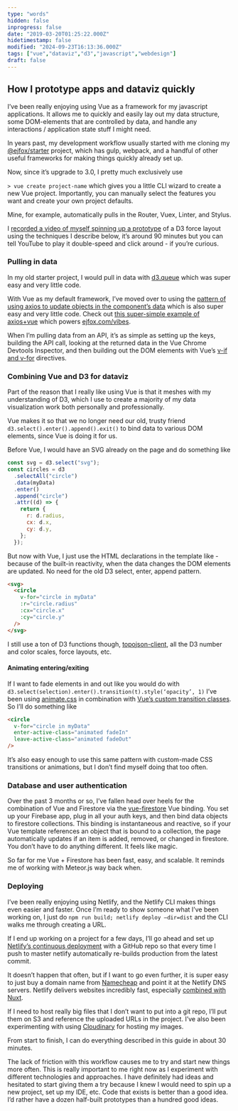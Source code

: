 ```yaml
---
type: "words"
hidden: false
inprogress: false
date: "2019-03-20T01:25:22.000Z"
hidetimestamp: false
modified: "2024-09-23T16:13:36.000Z"
tags: ["vue","dataviz","d3","javascript","webdesign"]
draft: false
---
```

## How I prototype apps and dataviz quickly

I’ve been really enjoying using Vue as a framework for my javascript applications. It allows me to quickly and easily lay out my data structure, some DOM-elements that are controlled by data, and handle any interactions / application state stuff I might need.

In years past, my development workflow usually started with me cloning my [@ejfox/starter](https://github.com/ejfox/starter) project, which has gulp, webpack, and a handful of other useful frameworks for making things quickly already set up.

Now, since it’s upgrade to 3.0, I pretty much exclusively use

`> vue create project-name` which gives you a little CLI wizard to create a new Vue project. Importantly, you can manually select the features you want and create your own project defaults.

Mine, for example, automatically pulls in the Router, Vuex, Linter, and Stylus.

I [recorded a video of myself spinning up a prototype](https://www.youtube.com/watch?v=Q6e4pQccMH4) of a D3 force layout using the techniques I describe below, it’s around 90 minutes but you can tell YouTube to play it double-speed and click around - if you’re curious.

### Pulling in data

In my old starter project, I would pull in data with [d3.queue](https://github.com/ejfox/starter/blob/master/src/coffee/app.coffee#L19) which was super easy and very little code.

With Vue as my default framework, I’ve moved over to using the [pattern of using axios to update objects in the component’s data](https://vuejs.org/v2/cookbook/using-axios-to-consume-apis.html) which is also super easy and very little code. Check out [this super-simple example of axios+vue](https://github.com/ejfox/website/blob/master/pages/vibes.vue#L42) which powers [ejfox.com/vibes](https://ejfox.com/vibes).

When I’m pulling data from an API, it’s as simple as setting up the keys, building the API call, looking at the returned data in the Vue Chrome Devtools Inspector, and then building out the DOM elements with Vue’s [v-if and v-for](https://vuejs.org/v2/guide/list.html) directives.

### Combining Vue and D3 for dataviz

Part of the reason that I really like using Vue is that it meshes with my understanding of D3, which I use to create a majority of my data visualization work both personally and professionally.

Vue makes it so that we no longer need our old, trusty friend `d3.select().enter().append().exit()` to bind data to various DOM elements, since Vue is doing it for us.

Before Vue, I would have an SVG already on the page and do something like

```js
const svg = d3.select("svg");
const circles = d3
  .selectAll("circle")
  .data(myData)
  .enter()
  .append("circle")
  .attr((d) => {
    return {
      r: d.radius,
      cx: d.x,
      cy: d.y,
    };
  });
```

But now with Vue, I just use the HTML declarations in the template like - because of the built-in reactivity, when the data changes the DOM elements are updated. No need for the old D3 select, enter, append pattern.

```html
<svg>
  <circle
    v-for="circle in myData"
    :r="circle.radius"
    :cx="circle.x"
    :cy="circle.y"
  />
</svg>
```

I still use a ton of D3 functions though, [topojson-client](https://github.com/topojson/topojson-client), all the D3 number and color scales, force layouts, etc.

#### Animating entering/exiting

If I want to fade elements in and out like you would do with `d3.select(selection).enter().transition(t).style(‘opacity’, 1)` I’ve been using [animate.css](https://daneden.github.io/animate.css/) in combination with [Vue’s custom transition classes](https://vuejs.org/v2/guide/transitions.html#Custom-Transition-Classes). So I’ll do something like

```html
<circle
  v-for="circle in myData"
  enter-active-class="animated fadeIn"
  leave-active-class="animated fadeOut"
/>
```

It’s also easy enough to use this same pattern with custom-made CSS transitions or animations, but I don’t find myself doing that too often.

### Database and user authentication

Over the past 3 months or so, I’ve fallen head over heels for the combination of Vue and Firestore via the [vue-firestore](https://www.npmjs.com/package/vue-firestore) Vue binding. You set up your Firebase app, plug in all your auth keys, and then bind data objects to firestore collections. This binding is instantaneous and reactive, so if your Vue template references an object that is bound to a collection, the page automatically updates if an item is added, removed, or changed in firestore. You don’t have to do anything different. It feels like magic.

So far for me Vue + Firestore has been fast, easy, and scalable. It reminds me of working with Meteor.js way back when.

### Deploying

I’ve been really enjoying using Netlify, and the Netlify CLI makes things even easier and faster. Once I’m ready to show someone what I’ve been working on, I just do `npm run build; netlify deploy —dir=dist` and the CLI walks me through creating a URL.

If I end up working on a project for a few days, I’ll go ahead and set up [Netlify’s continuous deployment](https://www.netlify.com/docs/continuous-deployment/) with a GitHub repo so that every time I push to master netlify automatically re-builds production from the latest commit.

It doesn’t happen that often, but if I want to go even further, it is super easy to just buy a domain name from [Namecheap](https://namecheap.com) and point it at the Netlify DNS servers. Netlify delivers websites incredibly fast, especially [combined with Nuxt](https://nuxtjs.org/faq/netlify-deployment/).

If I need to host really big files that I don’t want to put into a git repo, I’ll put them on S3 and reference the uploaded URLs in the project. I’ve also been experimenting with using [Cloudinary](https://cloudinary.com/) for hosting my images.

From start to finish, I can do everything described in this guide in about 30 minutes.

The lack of friction with this workflow causes me to try and start new things more often. This is really important to me right now as I experiment with different technologies and approaches. I have definitely had ideas and hesitated to start giving them a try because I knew I would need to spin up a new project, set up my IDE, etc. Code that exists is better than a good idea. I’d rather have a dozen half-built prototypes than a hundred good ideas.
